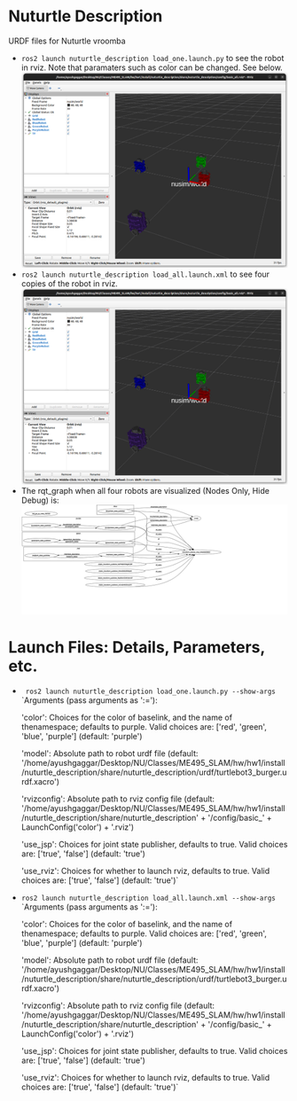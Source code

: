 # Nuturtle  Description
URDF files for Nuturtle vroomba
* `ros2 launch nuturtle_description load_one.launch.py` to see the robot in rviz.
    Note that paramaters such as color can be changed. See below.
    ![Rviz_screenshot](images/rviz_4robot.png)
* `ros2 launch nuturtle_description load_all.launch.xml` to see four copies of the robot in rviz.
![Rviz_screenshot](images/rviz_4robot.png)
* The rqt_graph when all four robots are visualized (Nodes Only, Hide Debug) is:
![rqt_graph](images/rqt_graph.svg)

# Launch Files: Details, Parameters, etc.
* ` ros2 launch nuturtle_description load_one.launch.py --show-args`
  `Arguments (pass arguments as '<name>:=<value>'):

    'color':
        Choices for the color of baselink, and the name of thenamespace; defaults to purple. Valid choices are: ['red', 'green', 'blue', 'purple']
        (default: 'purple')

    'model':
        Absolute path to robot urdf file
        (default: '/home/ayushgaggar/Desktop/NU/Classes/ME495_SLAM/hw/hw1/install/nuturtle_description/share/nuturtle_description/urdf/turtlebot3_burger.urdf.xacro')

    'rvizconfig':
        Absolute path to rviz config file
        (default: '/home/ayushgaggar/Desktop/NU/Classes/ME495_SLAM/hw/hw1/install/nuturtle_description/share/nuturtle_description' + '/config/basic_' + LaunchConfig('color') + '.rviz')

    'use_jsp':
        Choices for joint state publisher, defaults to true. Valid choices are: ['true', 'false']
        (default: 'true')

    'use_rviz':
        Choices for whether to launch rviz, defaults to true. Valid choices are: ['true', 'false']
        (default: 'true')`
* `ros2 launch nuturtle_description load_all.launch.xml --show-args`
  `Arguments (pass arguments as '<name>:=<value>'):

    'color':
        Choices for the color of baselink, and the name of thenamespace; defaults to purple. Valid choices are: ['red', 'green', 'blue', 'purple']
        (default: 'purple')

    'model':
        Absolute path to robot urdf file
        (default: '/home/ayushgaggar/Desktop/NU/Classes/ME495_SLAM/hw/hw1/install/nuturtle_description/share/nuturtle_description/urdf/turtlebot3_burger.urdf.xacro')

    'rvizconfig':
        Absolute path to rviz config file
        (default: '/home/ayushgaggar/Desktop/NU/Classes/ME495_SLAM/hw/hw1/install/nuturtle_description/share/nuturtle_description' + '/config/basic_' + LaunchConfig('color') + '.rviz')

    'use_jsp':
        Choices for joint state publisher, defaults to true. Valid choices are: ['true', 'false']
        (default: 'true')

    'use_rviz':
        Choices for whether to launch rviz, defaults to true. Valid choices are: ['true', 'false']
        (default: 'true')`